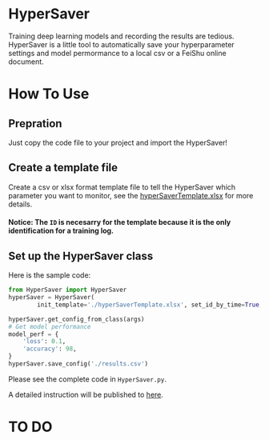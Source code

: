 # HyperSaver
Training deep learning models and recording the results are tedious. HyperSaver is a little tool to automatically save your hyperparameter settings and model permormance to a local csv or a FeiShu online document. 

# How To Use
## Prepration
Just copy the code file to your project and import the HyperSaver!   
## Create a template file
Create a csv or xlsx format template file to tell the HyperSaver which parameter you want to monitor, see the [hyperSaverTemplate.xlsx]() for more details.    
#### Notice: The `ID` is necesarry for the template because it is the only identification for a training log.
## Set up the HyperSaver class
Here is the sample code:
```python
from HyperSaver import HyperSaver
hyperSaver = HyperSaver(
        init_template='./hyperSaverTemplate.xlsx', set_id_by_time=True, webhook_url='')

hyperSaver.get_config_from_class(args)
# Get model performance
model_perf = {
    'loss': 0.1,
    'accuracy': 98,
}
hyperSaver.save_config('./results.csv')
```
Please see the complete code in `HyperSaver.py`.

A detailed instruction will be published to [here]().

# TO DO